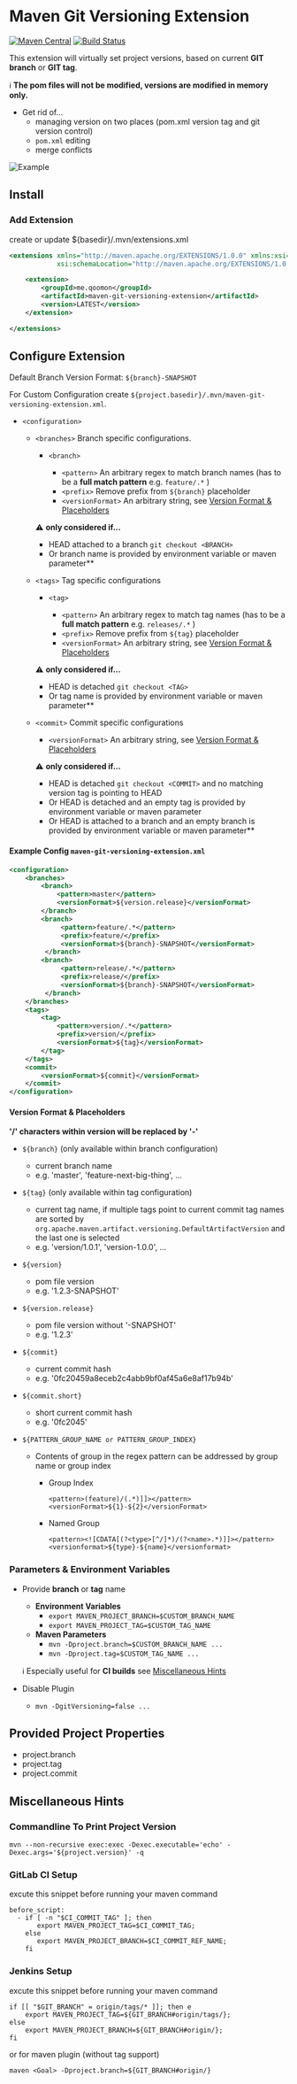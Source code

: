 # Maven Git Versioning Extension

[![Maven Central](https://img.shields.io/maven-central/v/me.qoomon/maven-git-versioning-extension.svg)](http://search.maven.org/#search%7Cga%7C1%7Cg%3A%22me.qoomon%22%20AND%20a%3A%22maven-git-versioning-extension%22) [![Build Status](https://travis-ci.org/qoomon/maven-git-versioning-extension.svg?branch=master)](https://travis-ci.org/qoomon/maven-git-versioning-extension)

This extension will virtually set project versions, based on current **GIT branch** or **GIT tag**.

ℹ **The pom files will not be modified, versions are modified in memory only.**
* Get rid of...
  * managing version on two places (pom.xml version tag and git version control)
  * `pom.xml` editing
  * merge conflicts

![Example](doc/MavenGitVersioningExtension.png)

## Install

### Add Extension

create or update ${basedir}/.mvn/extensions.xml

```xml
<extensions xmlns="http://maven.apache.org/EXTENSIONS/1.0.0" xmlns:xsi="http://www.w3.org/2001/XMLSchema-instance"
            xsi:schemaLocation="http://maven.apache.org/EXTENSIONS/1.0.0 http://maven.apache.org/xsd/core-extensions-1.0.0.xsd">

    <extension>
        <groupId>me.qoomon</groupId>
        <artifactId>maven-git-versioning-extension</artifactId>
        <version>LATEST</version>
    </extension>

</extensions>
```

## Configure Extension

Default Branch Version Format: `${branch}-SNAPSHOT`

For Custom Configuration create `${project.basedir}/.mvn/maven-git-versioning-extension.xml`.

- `<configuration>`

  - `<branches>` Branch specific configurations.
     
    - `<branch>`

      - `<pattern>` An arbitrary regex to match branch names (has to be a **full match pattern** e.g. `feature/.*` )
      - `<prefix>` Remove prefix from `${branch}` placeholder
      - `<versionFormat>` An arbitrary string, see [Version Format & Placeholders](#version-format--placeholders)
  
    ⚠ **only considered if...**
      * HEAD attached to a branch `git checkout <BRANCH>`<br>
      * Or branch name is provided by environment variable or maven parameter**
  
  
  - `<tags>` Tag specific configurations
    
    - `<tag>`

      - `<pattern>` An arbitrary regex to match tag names (has to be a **full match pattern** e.g. `releases/.*` )
      - `<prefix>` Remove prefix from `${tag}` placeholder
      - `<versionFormat>` An arbitrary string, see [Version Format & Placeholders](#version-format--placeholders)
      
    ⚠ **only considered if...**
      * HEAD is detached `git checkout <TAG>`<br>
      * Or tag name is provided by environment variable or maven parameter**
      
  - `<commit>` Commit specific configurations

    - `<versionFormat>` An arbitrary string, see [Version Format & Placeholders](#version-format--placeholders)
    
    ⚠ **only considered if...**
      * HEAD is detached `git checkout <COMMIT>` and no matching version tag is pointing to HEAD<br>
      * Or HEAD is detached and an empty tag is provided by environment variable or maven parameter<br>
      * Or HEAD is attached to a branch and an empty branch is provided by environment variable or maven parameter**

#### Example Config `maven-git-versioning-extension.xml`

```xml
<configuration>
    <branches>
        <branch>
            <pattern>master</pattern>
            <versionFormat>${version.release}</versionFormat>
        </branch>
        <branch>
             <pattern>feature/.*</pattern>
             <prefix>feature/</prefix>
             <versionFormat>${branch}-SNAPSHOT</versionFormat>
         </branch>
        <branch>
             <pattern>release/.*</pattern>
             <prefix>release/</prefix>
             <versionFormat>${branch}-SNAPSHOT</versionFormat>
         </branch>
    </branches>
    <tags>
        <tag>
            <pattern>version/.*</pattern>
            <prefix>version/</prefix>
            <versionFormat>${tag}</versionFormat>
        </tag>
    </tags>
    <commit>
        <versionFormat>${commit}</versionFormat>
    </commit>
</configuration>
```

#### Version Format & Placeholders

**'/' characters within version will be replaced by '-'**

- `${branch}` (only available within branch configuration)

  - current branch name
  - e.g. 'master', 'feature-next-big-thing', ...

- `${tag}` (only available within tag configuration)

  - current tag name, if multiple tags point to current commit tag names are sorted by `org.apache.maven.artifact.versioning.DefaultArtifactVersion` and the last one is selected
  - e.g. 'version/1.0.1', 'version-1.0.0', ...

- `${version}`

  - pom file version
  - e.g. '1.2.3-SNAPSHOT'

- `${version.release}`

  - pom file version without '-SNAPSHOT'
  - e.g. '1.2.3'

- `${commit}`

  - current commit hash
  - e.g. '0fc20459a8eceb2c4abb9bf0af45a6e8af17b94b'

- `${commit.short}`

  - short current commit hash
  - e.g. '0fc2045'

- `${PATTERN_GROUP_NAME or PATTERN_GROUP_INDEX}`

  - Contents of group in the regex pattern can be addressed by group name or group index

    - Group Index
      ```
      <pattern>(feature)/(.*)]]></pattern>
      <versionFormat>${1}-${2}</versionFormat>
      ```
    - Named Group 
      ```
      <pattern><![CDATA[(?<type>[^/]*)/(?<name>.*)]]></pattern>
      <versionformat>${type}-${name}</versionformat>
      ```
      
### Parameters & Environment Variables

- Provide **branch** or **tag** name
  - **Environment Variables**
    - `export MAVEN_PROJECT_BRANCH=$CUSTOM_BRANCH_NAME`
    - `export MAVEN_PROJECT_TAG=$CUSTOM_TAG_NAME`
  - **Maven Parameters**
    - `mvn -Dproject.branch=$CUSTOM_BRANCH_NAME ...`
    - `mvn -Dproject.tag=$CUSTOM_TAG_NAME ...`
  
  ℹ Especially useful for **CI builds** see [Miscellaneous Hints](#miscellaneous-hints)

- Disable Plugin
  - `mvn -DgitVersioning=false ...`

## Provided Project Properties

- project.branch
- project.tag
- project.commit


## Miscellaneous Hints

### Commandline To Print Project Version
`mvn --non-recursive exec:exec -Dexec.executable='echo' -Dexec.args='${project.version}' -q`

### GitLab CI Setup
excute this snippet before running your maven command
```shell
before_script:
  - if [ -n "$CI_COMMIT_TAG" ]; then
       export MAVEN_PROJECT_TAG=$CI_COMMIT_TAG;
    else
       export MAVEN_PROJECT_BRANCH=$CI_COMMIT_REF_NAME;
    fi
```

### Jenkins Setup
excute this snippet before running your maven command
```shell
if [[ "$GIT_BRANCH" = origin/tags/* ]]; then e
    export MAVEN_PROJECT_TAG=${GIT_BRANCH#origin/tags/};
else 
    export MAVEN_PROJECT_BRANCH=${GIT_BRANCH#origin/};
fi
```
or for maven plugin (without tag support)
```shell
maven <Goal> -Dproject.branch=${GIT_BRANCH#origin/}
```
